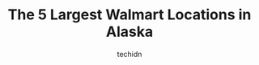 ---
layout: ampstory
image: https://i0.wp.com/www.statenavi.com/wp-content/uploads/2023/05/walmart-0-in-alaska-1685176079.png?resize=640,853
author: techidn
featured: false
description: If you happen to be in Alaska, USA, and looking for a massive Walmart store to fulfill your shopping needs, youre in luck! Weve compiled a list of the top five Largest Walmart locations in
title: The 5 Largest Walmart Locations in Alaska
cover:
   title: The 5 Largest Walmart Locations in Alaska
   subtitle: STATENAVI
   background: https://www.statenavi.com/wp-content/uploads/2023/05/walmart-0-in-alaska-1685176079.png

pages: 
 - layout: thirds
   top: <h1>#1 Walmart Supercenter</h1>
   bottom: "<p>Visiting in Walmart once in 15 years is a good practice ))) when you exactly know what you need. Otherwise your pocket is going to empty earlier than one expects. Anyway,</p>"
   background: https://www.statenavi.com/wp-content/uploads/2023/05/walmart-1-in-alaska-1685176081.png
   backgroundblur: true
 - layout: thirds
   top: <h1>#2 Walmart Supercenter</h1>
   bottom: "<p>Cashier very cold. Had no problem ringing customers up,but never greeted them or acknowledged them.  Had to look at the monitor to know my total, she couldnt even tell me</p>"
   background: https://www.statenavi.com/wp-content/uploads/2023/05/walmart-2-in-alaska-1685176083.png
   cta:
      link: https://www.statenavi.com/the-5-largest-walmart-locations-in-alaska/
      text: The 5 Largest Walmart Locations in Alaska
 - layout: thirds
   top: <h1>#3 Walmart Supercenter</h1>
   bottom: "<p>7405 DeBarr Rd, Anchorage, AK 99504, United States</p>"
   background: https://www.statenavi.com/wp-content/uploads/2023/05/walmart-3-in-alaska-1685176085.png
   cta:
      link: https://www.statenavi.com/the-5-largest-walmart-locations-in-alaska/
      text: The 5 Largest Walmart Locations in Alaska
 - layout: thirds
   top: <h1>#4 Walmart Supercenter</h1>
   bottom: "<p>1350 S Seward Meridian Pkwy, Wasilla, AK 99654, United States</p>"
   background: https://images.unsplash.com/photo-1632260260864-caf7fde5ec36?ixlib=rb-4.0.3&ixid=MnwxMjA3fDB8MHxwaG90by1wYWdlfHx8fGVufDB8fHx8&auto=format&fit=crop&w=640&h=853&q=80
   cta:
      link: https://www.statenavi.com/the-5-largest-walmart-locations-in-alaska/
      text: The 5 Largest Walmart Locations in Alaska
 - layout: thirds
   top: <h1>#5 Walmart Supercenter</h1>
   bottom: "<p>18600 Eagle River Rd, Eagle River, AK 99577, United States</p>"
   background: https://images.unsplash.com/photo-1614648718611-0635f29016cb?ixlib=rb-4.0.3&ixid=MnwxMjA3fDB8MHxwaG90by1wYWdlfHx8fGVufDB8fHx8&auto=format&fit=crop&w=640&h=853&q=80
   cta:
      link: https://www.statenavi.com/the-5-largest-walmart-locations-in-alaska/
      text: The 5 Largest Walmart Locations in Alaska
 - layout: thirds
   top: <h1>#6 Walmart</h1>
   bottom: "<p>2911 Mill Bay Rd, Kodiak, AK 99615, United States</p>"
   background: https://images.unsplash.com/photo-1618556658017-fd9c732d1360?ixlib=rb-4.0.3&ixid=MnwxMjA3fDB8MHxwaG90by1wYWdlfHx8fGVufDB8fHx8&auto=format&fit=crop&w=640&h=853&q=80
   cta:
      link: https://www.statenavi.com/the-5-largest-walmart-locations-in-alaska/
      text: The 5 Largest Walmart Locations in Alaska

 - layout: thirds
   middle: Continue reading...
   background: https://images.unsplash.com/photo-1462556791646-c201b8241a94?ixlib=rb-4.0.3&ixid=MnwxMjA3fDB8MHxwaG90by1wYWdlfHx8fGVufDB8fHx8&auto=format&fit=crop&w=640&h=853&q=80
   cta:
      link: https://www.statenavi.com/the-5-largest-walmart-locations-in-alaska/
      text: The 5 Largest Walmart Locations in Alaska
      
---